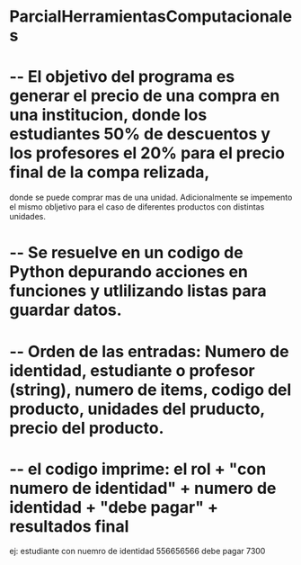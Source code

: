 # ParcialHerramientasComputacionales
# -- El objetivo del programa es generar el precio de una compra en una institucion, donde los estudiantes 50% de descuentos y los profesores el 20% para el precio final de la compa relizada,
donde se puede comprar mas de una unidad. Adicionalmente se impemento el mismo obljetivo para el caso de diferentes productos con distintas unidades.
# -- Se resuelve en un codigo de Python depurando acciones en funciones y utlilizando listas para guardar datos.
# -- Orden de las entradas: Numero de identidad, estudiante o profesor (string), numero de items, codigo del producto, unidades del pruducto, precio del producto.
# -- el codigo imprime: el rol + "con numero de identidad" + numero de identidad + "debe pagar" + resultados final
ej: estudiante con nuemro de identidad 556656566 debe pagar 7300
